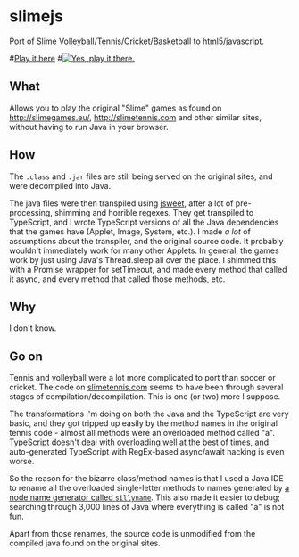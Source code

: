 # slimejs
Port of Slime Volleyball/Tennis/Cricket/Basketball to html5/javascript.

#[Play it here](https://mmkal.github.io/slimejs/)
#[![Yes, play it there.](http://i.imgur.com/ThHVJgb.png)](https://mmkal.github.io/slimejs/)


## What

Allows you to play the original "Slime" games as found on http://slimegames.eu/, http://slimetennis.com and other similar sites, without having to run Java in your browser.

## How 

The `.class` and `.jar` files are still being served on the original sites, and were decompiled into Java. 

The java files were then transpiled using [jsweet](http://www.jsweet.org/), after a lot of pre-processing, shimming and horrible regexes. They get transpiled to TypeScript, and I wrote TypeScript versions of all the Java dependencies that the games have (Applet, Image, System, etc.). I made _a lot_ of assumptions about the transpiler, and the original source code. It probably wouldn't immediately work for many other Applets. In general, the games work by just using Java's Thread.sleep all over the place. I shimmed this with a Promise wrapper for setTimeout, and made every method that called it async, and every method that called those methods, etc.

## Why

I don't know.

## Go on

Tennis and volleyball were a lot more complicated to port than soccer or cricket. The code on [slimetennis.com](http://slimetennis.com) seems to have been through several stages of compilation/decompilation. This is one (or two) more I suppose.

The transformations I'm doing on both the Java and the TypeScript are very basic, and they got tripped up easily by the method names in the original tennis code - almost all methods were an overloaded method called "a". TypeScript doesn't deal with overloading well at the best of times, and auto-generated TypeScript with RegEx-based async/await hacking is even worse.

So the reason for the bizarre class/method names is that I used a Java IDE to rename all the overloaded single-letter methods to names generated by [a node name generator called `sillyname`](https://www.npmjs.com/package/sillyname). This also made it easier to debug; searching through 3,000 lines of Java where everything is called "a" is not fun.

Apart from those renames, the source code is unmodified from the compiled java found on the original sites.
